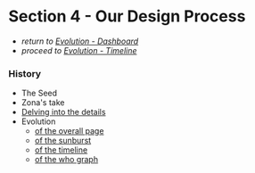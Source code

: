 # Section 4 - Our Design Process

* *return to [Evolution - Dashboard](design_index.md)*
* *proceed to [Evolution - Timeline](design_timeline.md)*

### History
* The Seed
* Zona's take
* [Delving into the details](design_details.md)
* Evolution
  * [of the overall page](design_index.md)
  * [of the sunburst](design_sunburst.md)
  * [of the timeline](design_timeline.md)
  * [of the who graph](design_who.md)
